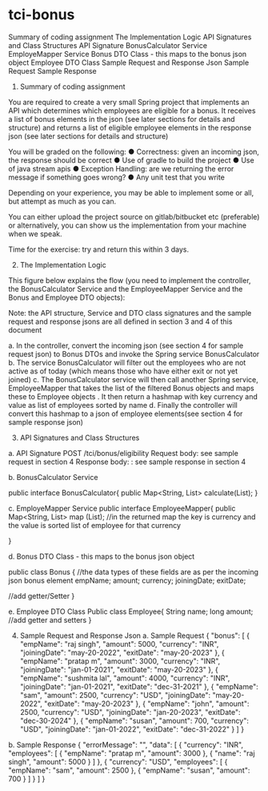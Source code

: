 # tci-bonus

Summary of coding assignment
The Implementation Logic
API Signatures and Class Structures
API Signature
BonusCalculator Service
EmployeMapper Service
Bonus DTO Class - this maps to the bonus json object
Employee DTO Class
Sample Request and Response Json
Sample Request
Sample Response


1.	Summary of coding assignment

You are required to create a very small Spring project that implements an API which determines which employees are eligible for a bonus. It receives a list of bonus elements in the json (see later sections for details and structure) and returns a list of eligible employee elements in the response json (see later sections for details and structure)

You will be graded on the following:
●	Correctness: given an incoming json, the response should be correct
●	Use of gradle to build the project
●	Use of java stream apis
●	Exception Handling: are we returning the error message if something goes wrong?
●	Any unit test that you write

Depending on your experience, you may be able to implement some or all, but attempt as much as you can.

You can either upload the project source on gitlab/bitbucket etc (preferable) or alternatively, you can show us the implementation from your machine when we speak.

Time for the exercise: try and return this within 3 days.


2.	The Implementation Logic

This figure below explains the flow (you need to implement the controller, the BonusCalculator Service and the EmployeeMapper Service and the Bonus and Employee DTO objects):

 
Note: the API structure, Service and DTO class signatures and the sample request and response jsons are all defined in section 3 and 4 of this document

a.	In the controller, convert the incoming json (see section 4 for sample request json) to Bonus DTOs and invoke the Spring service BonusCalculator
b.	The service BonusCalculator will  filter out the employees who are not active as of today  (which means those who have either exit or not yet joined)
c.	The BonusCalculator service will then call another Spring service, EmployeeMapper that takes the list of the filtered Bonus objects and maps these to Employee objects . It then return a hashmap with key currency and value as list of  employees sorted by name
d.	Finally the controller will convert this hashmap to a json of employee elements(see section 4 for sample response json)

3.	API Signatures and Class Structures

a.	API Signature
POST /tci/bonus/eligibility
Request body: see sample request in section 4
Response body: : see sample response in section 4

b.	BonusCalculator Service

public interface BonusCalculator{
	public Map<String, List<Employee>> calculate(List<Bonus>);
}

c.	EmployeMapper Service
public interface EmployeeMapper{
	public Map<String, List<Employee>> map (List<Bonus>);
//in the returned map the key is currency and the value is sorted list of employee for that currency

}

d.	Bonus DTO Class - this maps to the bonus json object

public class Bonus {
//the data types of these fields are as per the incoming json bonus element
  empName;
  amount;
  currency;
  joiningDate;
  exitDate;
  
  //add getter/Setter
}


e.	Employee DTO Class
Public class Employee{
	String name;
long amount;
//add getter and setters
}




4.	Sample Request and Response Json 
a.	Sample Request
{
	"bonus": [
		{
			"empName": "raj singh",
			"amount": 5000,
			"currency": "INR",
			"joiningDate": "may-20-2022",
			"exitDate": "may-20-2023"
		},
		{
			"empName": "pratap m",
			"amount": 3000,
			"currency": "INR",
			"joiningDate": "jan-01-2021",
			"exitDate": "may-20-2023"
		},
		{
			"empName": "sushmita lal",
			"amount": 4000,
			"currency": "INR",
			"joiningDate": "jan-01-2021",
			"exitDate": "dec-31-2021"
		},
		{
			"empName": "sam",
			"amount": 2500,
			"currency": "USD",
			"joiningDate": "may-20-2022",
			"exitDate": "may-20-2023"
		},
		{
			"empName": "john",
			"amount": 2500,
			"currency": "USD",
			"joiningDate": "jan-20-2023",
			"exitDate": "dec-30-2024"
		},
		{
			"empName": "susan",
			"amount": 700,
			"currency": "USD",
			"joiningDate": "jan-01-2022",
			"exitDate": "dec-31-2022"
		}
	]
}






b.	Sample Response
{
	"errorMessage": "",
	"data": [
	  {
			"currency": "INR",
			"employees": [
				{
					"empName": "pratap m",
					"amount": 3000
				},
				{
					"name": "raj singh",
					"amount": 5000
				}
			]
		},
		{
			"currency": "USD",
			"employees": [
				{
					"empName": "sam",
					"amount": 2500
				},
				{
					"empName": "susan",
					"amount": 700
				}
			]
		}
	]
}






